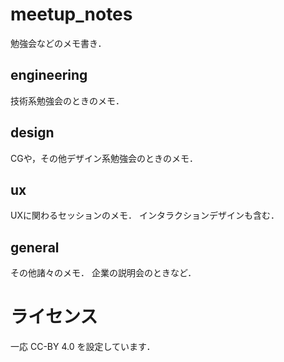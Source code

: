 # meetup_notes

勉強会などのメモ書き．

## engineering

技術系勉強会のときのメモ．

## design

CGや，その他デザイン系勉強会のときのメモ．

## ux

UXに関わるセッションのメモ．
インタラクションデザインも含む．

## general

その他諸々のメモ．
企業の説明会のときなど．

# ライセンス
一応 CC-BY 4.0 を設定しています．
